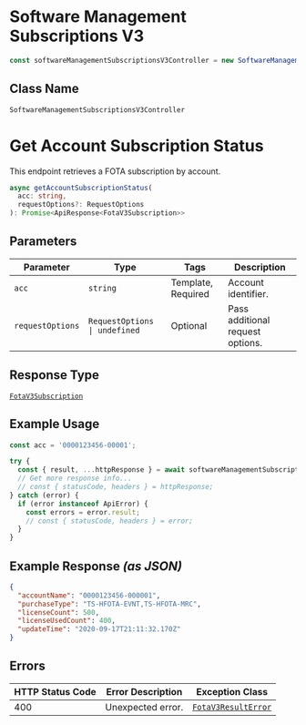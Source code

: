 # Software Management Subscriptions V3

```ts
const softwareManagementSubscriptionsV3Controller = new SoftwareManagementSubscriptionsV3Controller(client);
```

## Class Name

`SoftwareManagementSubscriptionsV3Controller`


# Get Account Subscription Status

This endpoint retrieves a FOTA subscription by account.

```ts
async getAccountSubscriptionStatus(
  acc: string,
  requestOptions?: RequestOptions
): Promise<ApiResponse<FotaV3Subscription>>
```

## Parameters

| Parameter | Type | Tags | Description |
|  --- | --- | --- | --- |
| `acc` | `string` | Template, Required | Account identifier. |
| `requestOptions` | `RequestOptions \| undefined` | Optional | Pass additional request options. |

## Response Type

[`FotaV3Subscription`](../../doc/models/fota-v3-subscription.md)

## Example Usage

```ts
const acc = '0000123456-00001';

try {
  const { result, ...httpResponse } = await softwareManagementSubscriptionsV3Controller.getAccountSubscriptionStatus(acc);
  // Get more response info...
  // const { statusCode, headers } = httpResponse;
} catch (error) {
  if (error instanceof ApiError) {
    const errors = error.result;
    // const { statusCode, headers } = error;
  }
}
```

## Example Response *(as JSON)*

```json
{
  "accountName": "0000123456-000001",
  "purchaseType": "TS-HFOTA-EVNT,TS-HFOTA-MRC",
  "licenseCount": 500,
  "licenseUsedCount": 400,
  "updateTime": "2020-09-17T21:11:32.170Z"
}
```

## Errors

| HTTP Status Code | Error Description | Exception Class |
|  --- | --- | --- |
| 400 | Unexpected error. | [`FotaV3ResultError`](../../doc/models/fota-v3-result-error.md) |

